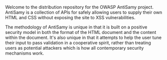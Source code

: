 Welcome to the distribution repository for the OWASP AntiSamy project. AntiSamy is a collection of APIs for safely allowing users to supply their own HTML and CSS without exposing the site to XSS vulnerabilities.

The methodology of AntiSamy is unique in that it is built on a positive security model in both the format of the HTML document and the content within the document. It's also unique in that it attempts to help the user tune their input to pass validation in a cooperative spirit, rather than treating users as potential attackers which is how all contemporary security mechanisms work.